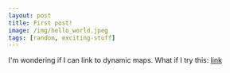 ```yaml
---
layout: post
title: First post!
image: /img/hello_world.jpeg
tags: [random, exciting-stuff]
---
```


I'm wondering if I can link to dynamic maps.  What if I try this: [link](/img/pct_bl.html)

